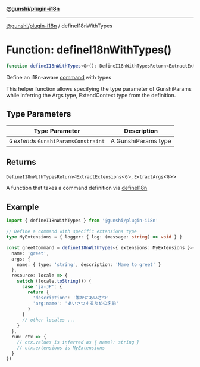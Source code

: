 [**@gunshi/plugin-i18n**](../index.md)

***

[@gunshi/plugin-i18n](../index.md) / defineI18nWithTypes

# Function: defineI18nWithTypes()

```ts
function defineI18nWithTypes<G>(): DefineI18nWithTypesReturn<ExtractExtensions<G>, ExtractArgs<G>>;
```

Define an i18n-aware [command](../interfaces/I18nCommand.md) with types

This helper function allows specifying the type parameter of GunshiParams
while inferring the Args type, ExtendContext type from the definition.

## Type Parameters

| Type Parameter | Description |
| ------ | ------ |
| `G` *extends* `GunshiParamsConstraint` | A GunshiParams type |

## Returns

`DefineI18nWithTypesReturn`\<`ExtractExtensions`\<`G`\>, `ExtractArgs`\<`G`\>\>

A function that takes a command definition via [defineI18n](defineI18n.md)

## Example

```ts
import { defineI18nWithTypes } from '@gunshi/plugin-i18n'

// Define a command with specific extensions type
type MyExtensions = { logger: { log: (message: string) => void } }

const greetCommand = defineI18nWithTypes<{ extensions: MyExtensions }>()({
  name: 'greet',
  args: {
    name: { type: 'string', description: 'Name to greet' }
  },
  resource: locale => {
    switch (locale.toString()) {
      case 'ja-JP': {
        return {
          'description': '誰かにあいさつ'
          'arg:name': 'あいさつするための名前'
        }
      }
      // other locales ...
    }
  },
  run: ctx => {
    // ctx.values is inferred as { name?: string }
    // ctx.extensions is MyExtensions
  }
})
```
